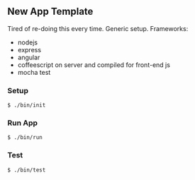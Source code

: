## New App Template
Tired of re-doing this every time. Generic setup.
Frameworks:
- nodejs
- express
- angular
- coffeescript on server and compiled for front-end js
- mocha test

### Setup
```
$ ./bin/init
```

### Run App
```
$ ./bin/run
```

### Test
```
$ ./bin/test
```
